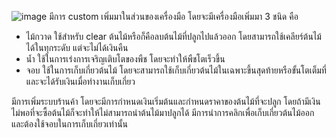 ![image](https://github.com/6410110470/Farmgame/assets/125026085/fd868c37-0aa9-40e1-903d-cdd0c9ca0299)
มีการ custom เพิ่มมาในส่วนของเครื่องมือ โดยจะมีเครื่องมือเพิ่มมา 3 ชนิด คือ 
- ไม้กวาด ใช้สำหรับ clear ต้นไม้หรือก็คือลบต้นไม้ที่ปลูกไปแล้วออก โดยสามารถใช้เคลียร์ต้นไม้ได้ในทุกระดับ แต่จะไม่ได้เงินคืน
- น้ำ ใช้ในการเร่งการเจริญเติบโตของพืช โดยจะทำให้พืชโตเร็วขึ้น
- จอบ ใช้ในการเก็บเกี่ยวต้นไม้ โดยจะสามารถใช้เก็บเกี่ยวต้นไม้ในเฉพาะขึ้นสุดท้ายหรือขั้นโตเต็มที่ และจะได้รับเงินเมื่อทำงานเก็บเกี่ยว

มีการเพิ่มระบบร้านค้า โดยจะมีการกำหนดเงินเริ่มต้นและกำหนดราคาของต้นไม้ที่จะปลูก โดยถ้ามีเงินไม่พอที่จะซื้อต้นไม้ก็จะทำให้ไม่สามารถนำต้นไม้มาปลูกได้
มีการนำการคลิกเพื่อเก็บเกี่ยวต้นไม้ออก และต้องใช้จอบในการเก็บเกี่ยวเท่านั้น
